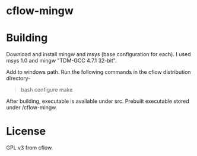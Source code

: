 cflow-mingw
=====

Building
=====
Download and install mingw and msys (base configuration for each).
I used msys 1.0 and mingw "TDM-GCC 4.7.1 32-bit".

Add to windows path.
Run the following commands in the cflow distribution directory-
>bash configure
>make

After building, executable is available under src.
Prebuilt executable stored under /cflow-mingw.

License
=====
GPL v3 from cflow.
